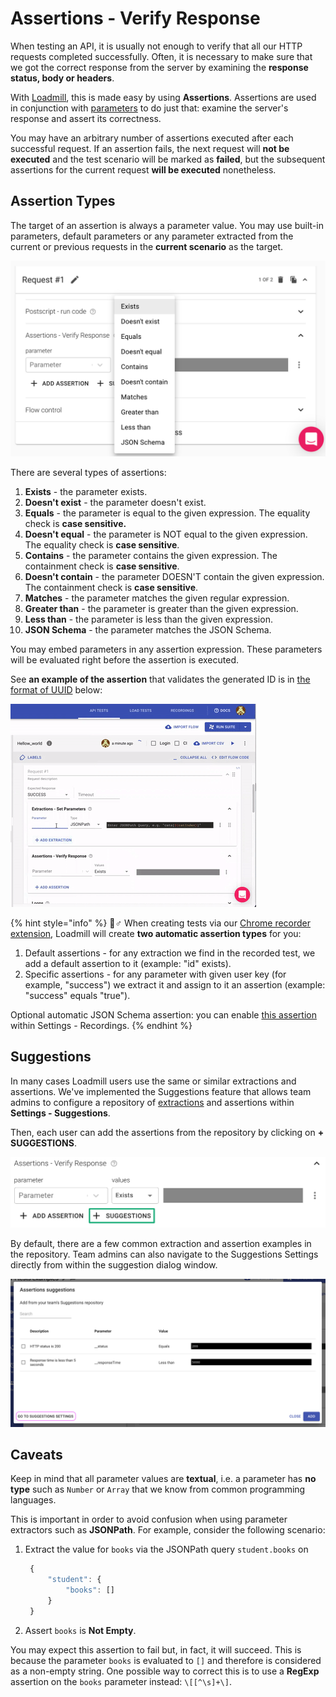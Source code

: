 # Assertions - Verify Response

When testing an API, it is usually not enough to verify that all our HTTP requests completed successfully. Often, it is necessary to make sure that we got the correct response from the server by examining the **response status, body or headers**.

With [Loadmill](https://www.loadmill.com), this is made easy by using **Assertions**. Assertions are used in conjunction with [parameters](parameters/) to do just that: examine the server's response and assert its correctness.

You may have an arbitrary number of assertions executed after each successful request. If an assertion fails, the next request will **not be executed** and the test scenario will be marked as **failed**, but the subsequent assertions for the current request **will be executed** nonetheless.

## Assertion Types

The target of an assertion is always a parameter value. You may use built-in parameters, default parameters or any parameter extracted from the current or previous requests in the **current scenario** as the target.

![](../../.gitbook/assets/screenshot-2021-10-03t144851.572.png)

There are several types of assertions:

1. **Exists** - the parameter exists.
2. **Doesn't exist** - the parameter doesn't exist.
3. **Equals** - the parameter is equal to the given expression. The equality check is **case sensitive.**
4. **Doesn't equal** - the parameter is NOT equal to the given expression. The equality check is **case sensitive**.
5. **Contains** - the parameter contains the given expression. The containment check is **case sensitive**.
6. **Doesn't contain** - the parameter DOESN'T contain the given expression. The containment check is **case sensitive**.
7. **Matches** - the parameter matches the given regular expression.
8. **Greater than** - the parameter is greater than the given expression.
9. **Less than** - the parameter is less than the given expression.
10. **JSON Schema** - the parameter matches the JSON Schema.

You may embed parameters in any assertion expression. These parameters will be evaluated right before the assertion is executed.

See **an example of the assertion** that validates the generated ID is in [the format of UUID](https://docs.loadmill.com/api-testing/test-suite-editor/functions#__is_uuid-target) below:

![The Assertion example](../../.gitbook/assets/ezgif.com-gif-maker-24-.gif)

{% hint style="info" %}
🧙♂ When creating tests via our [Chrome recorder extension](https://docs.loadmill.com/working-with-the-recorder), Loadmill will create **two automatic assertion types** for you: 

1. Default assertions - for any extraction we find in the recorded test, we add a default assertion to it \(example: "id" exists\).
2. Specific assertions - for any parameter with given user key \(for example, "success"\) we extract it and assign to it an assertion \(example: "success" equals "true"\).

Optional automatic JSON Schema assertion: you can enable [this assertion](https://docs.loadmill.com/working-with-the-recorder/recorder-settings#strict-response-validation) within Settings - Recordings.
{% endhint %}

## Suggestions

In many cases Loadmill users use the same or similar extractions and assertions. We've implemented the Suggestions feature that allows team admins to configure a repository of [extractions](https://docs.loadmill.com/api-testing/test-suite-editor/set-parameters-extractions) and assertions within **Settings - Suggestions**. 

Then, each user can add the assertions from the repository by clicking on **+ SUGGESTIONS**.

![](../../.gitbook/assets/screenshot-2021-10-03t145350.482.png)

By default, there are a few common extraction and assertion examples in the repository. Team admins can also navigate to the Suggestions Settings directly from within the suggestion dialog window.

![](../../.gitbook/assets/screen-shot-2021-05-09-at-15.40.18.png)

## Caveats

Keep in mind that all parameter values are **textual**, i.e. a parameter has **no type** such as `Number` or `Array` that we know from common programming languages.

This is important in order to avoid confusion when using parameter extractors such as **JSONPath**. For example, consider the following scenario:

1. Extract the value for `books` via the JSONPath query `student.books` on

   ```javascript
    {
        "student": {
            "books": []
        }
    }
   ```

2. Assert `books` is **Not Empty**.

You may expect this assertion to fail but, in fact, it will succeed. This is because the parameter `books` is evaluated to `[]` and therefore is considered as a non-empty string. One possible way to correct this is to use a **RegExp** assertion on the `books` parameter instead: `\[[^\s]+\]`.

